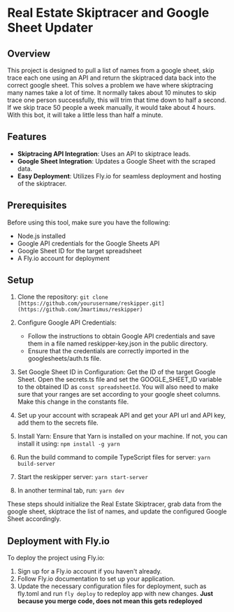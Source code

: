 # Real Estate Skiptracer and Google Sheet Updater

## Overview

This project is designed to pull a list of names from a google sheet, skip trace each one using an API and return the skiptraced data back into the correct google sheet.  This solves a problem we have where skiptracing many names take a lot of time.  It normally takes about 10 minutes to skip trace one person successfully, this will trim that time down to half a second.  If we skip trace 50 people a week manually, it would take about 4 hours.  With this bot, it will take a little less than half a minute.

## Features

- **Skiptracing API Integration**: Uses an API to skiptrace leads.
- **Google Sheet Integration**: Updates a Google Sheet with the scraped data.
- **Easy Deployment**: Utilizes Fly.io for seamless deployment and hosting of the skiptracer.

## Prerequisites

Before using this tool, make sure you have the following:

- Node.js installed
- Google API credentials for the Google Sheets API
- Google Sheet ID for the target spreadsheet
- A Fly.io account for deployment

## Setup

1. Clone the repository:
   `git clone [https://github.com/yourusername/reskipper.git](https://github.com/Jmartimus/reskipper)`

2. Configure Google API Credentials:
   - Follow the instructions to obtain Google API credentials and save them in a file named reskipper-key.json in the public directory. 
   - Ensure that the credentials are correctly imported in the googlesheets/auth.ts file.

3. Set Google Sheet ID in Configuration: Get the ID of the target Google Sheet.
   Open the secrets.ts file and set the GOOGLE_SHEET_ID variable to the obtained ID as `const spreadsheetId`. You will also need to make sure that your ranges are set according to your google sheet columns.  Make this change in the constants file.
   
4. Set up your account with scrapeak API and get your API url and API key, add them to the secrets file.


5. Install Yarn: Ensure that Yarn is installed on your machine. If not, you can install it using:
   `npm install -g yarn`

6. Run the build command to compile TypeScript files for server: `yarn build-server`

7. Start the reskipper server: `yarn start-server`

8. In another terminal tab, run: `yarn dev`

These steps should initialize the Real Estate Skiptracer, grab data from the google sheet, skiptrace the list of names, and update the configured Google Sheet accordingly.

## Deployment with Fly.io
To deploy the project using Fly.io:

1. Sign up for a Fly.io account if you haven't already.
2. Follow Fly.io documentation to set up your application.
3. Update the necessary configuration files for deployment, such as fly.toml and run `fly deploy` to redeploy app with new changes.
**Just because you merge code, does not mean this gets redeployed**